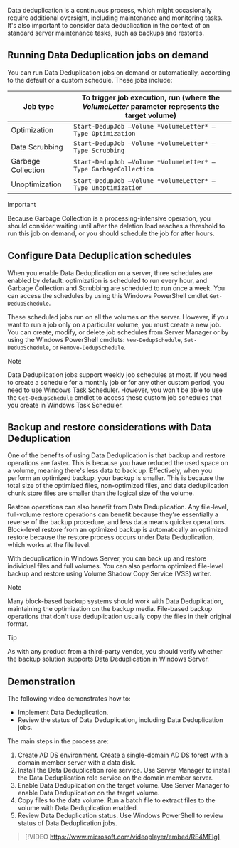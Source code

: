 Data deduplication is a continuous process, which might occasionally require additional oversight, including maintenance and monitoring tasks. It's also important to consider data deduplication in the context of on standard server maintenance tasks, such as backups and restores.

## Running Data Deduplication jobs on demand

You can run Data Deduplication jobs on demand or automatically, according to the default or a custom schedule. These jobs include:

|Job type|To trigger job execution, run (where the *VolumeLetter* parameter represents the target volume)|
|----|--------------|
|Optimization|```Start-DedupJob –Volume *VolumeLetter* –Type Optimization```|
|Data Scrubbing|```Start-DedupJob –Volume *VolumeLetter* –Type Scrubbing```|
|Garbage Collection|```Start-DedupJob –Volume *VolumeLetter* –Type GarbageCollection```|
|Unoptimization|```Start-DedupJob –Volume *VolumeLetter* –Type Unoptimization```|

> [!IMPORTANT]
> Because Garbage Collection is a processing-intensive operation, you should consider waiting until after the deletion load reaches a threshold to run this job on demand, or you should schedule the job for after hours.

## Configure Data Deduplication schedules

When you enable Data Deduplication on a server, three schedules are enabled by default: optimization is scheduled to run every hour, and Garbage Collection and Scrubbing are scheduled to run once a week. You can access the schedules by using this Windows PowerShell cmdlet ``Get-DedupSchedule``.

These scheduled jobs run on all the volumes on the server. However, if you want to run a job only on a particular volume, you must create a new job. You can create, modify, or delete job schedules from Server Manager or by using the Windows PowerShell cmdlets: ```New-DedupSchedule```, ```Set-DedupSchedule```, or ```Remove-DedupSchedule```.

> [!NOTE]
> Data Deduplication jobs support weekly job schedules at most. If you need to create a schedule for a monthly job or for any other custom period, you need to use Windows Task Scheduler. However, you won't be able to use the ```Get-DedupSchedule``` cmdlet to access these custom job schedules that you create in Windows Task Scheduler.

## Backup and restore considerations with Data Deduplication

One of the benefits of using Data Deduplication is that backup and restore operations are faster. This is because you have reduced the used space on a volume, meaning there's less data to back up. Effectively, when you perform an optimized backup, your backup is smaller. This is because the total size of the optimized files, non-optimized files, and data deduplication chunk store files are smaller than the logical size of the volume.

Restore operations can also benefit from Data Deduplication. Any file-level, full-volume restore operations can benefit because they're essentially a reverse of the backup procedure, and less data means quicker operations. Block-level restore from an optimized backup is automatically an optimized restore because the restore process occurs under Data Deduplication, which works at the file level.

With deduplication in Windows Server, you can back up and restore individual files and full volumes. You can also perform optimized file-level backup and restore using Volume Shadow Copy Service (VSS) writer.

> [!NOTE]
> Many block-based backup systems should work with Data Deduplication, maintaining the optimization on the backup media. File-based backup operations that don't use deduplication usually copy the files in their original format.

> [!TIP]
> As with any product from a third-party vendor, you should verify whether the backup solution supports Data Deduplication in Windows Server.

## Demonstration

The following video demonstrates how to:

- Implement Data Deduplication.
- Review the status of Data Deduplication, including Data Deduplication jobs.

The main steps in the process are:

1. Create AD DS environment. Create a single-domain AD DS forest with a domain member server with a data disk.
1. Install the Data Deduplication role service. Use Server Manager to install the Data Deduplication role service on the domain member server.
1. Enable Data Deduplication on the target volume. Use Server Manager to enable Data Deduplication on the target volume.
1. Copy files to the data volume. Run a batch file to extract files to the volume with Data Deduplication enabled.
1. Review Data Deduplication status. Use Windows PowerShell to review status of Data Deduplication jobs.

 >[!VIDEO https://www.microsoft.com/videoplayer/embed/RE4MFIg]

